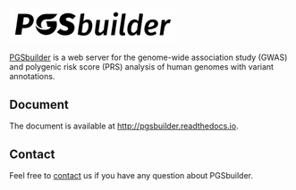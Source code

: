 <img src="logo.png" alt='logo' width="300" >

[PGSbuilder](https://pgsb.tw23.org/) is a web server for the genome-wide association study (GWAS) and polygenic risk score (PRS) analysis of human genomes with variant annotations.

## Document
The document is available at http://pgsbuilder.readthedocs.io.

## Contact
Feel free to [contact](https://pgsb.tw23.org/contact-us) us if you have any question about PGSbuilder.

